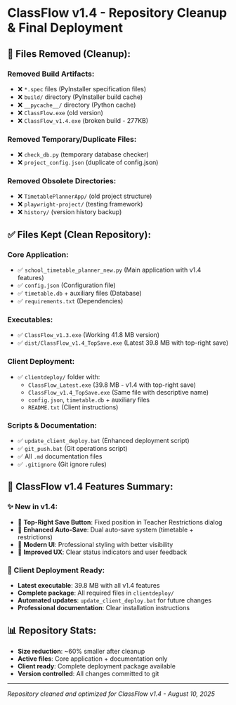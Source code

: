 # ClassFlow v1.4 - Repository Cleanup & Final Deployment

## 🧹 Files Removed (Cleanup):

### Removed Build Artifacts:
- ❌ `*.spec` files (PyInstaller specification files)
- ❌ `build/` directory (PyInstaller build cache)
- ❌ `__pycache__/` directory (Python cache)
- ❌ `ClassFlow.exe` (old version)
- ❌ `ClassFlow_v1.4.exe` (broken build - 277KB)

### Removed Temporary/Duplicate Files:
- ❌ `check_db.py` (temporary database checker)
- ❌ `project_config.json` (duplicate of config.json)

### Removed Obsolete Directories:
- ❌ `TimetablePlannerApp/` (old project structure)
- ❌ `playwright-project/` (testing framework)
- ❌ `history/` (version history backup)

## ✅ Files Kept (Clean Repository):

### Core Application:
- ✅ `school_timetable_planner_new.py` (Main application with v1.4 features)
- ✅ `config.json` (Configuration file)
- ✅ `timetable.db` + auxiliary files (Database)
- ✅ `requirements.txt` (Dependencies)

### Executables:
- ✅ `ClassFlow_v1.3.exe` (Working 41.8 MB version)
- ✅ `dist/ClassFlow_v1.4_TopSave.exe` (Latest 39.8 MB with top-right save)

### Client Deployment:
- ✅ `clientdeploy/` folder with:
  - `ClassFlow_Latest.exe` (39.8 MB - v1.4 with top-right save)
  - `ClassFlow_v1.4_TopSave.exe` (Same file with descriptive name)
  - `config.json`, `timetable.db` + auxiliary files
  - `README.txt` (Client instructions)

### Scripts & Documentation:
- ✅ `update_client_deploy.bat` (Enhanced deployment script)
- ✅ `git_push.bat` (Git operations script)
- ✅ All `.md` documentation files
- ✅ `.gitignore` (Git ignore rules)

## 🎯 ClassFlow v1.4 Features Summary:

### ✨ New in v1.4:
- 📍 **Top-Right Save Button**: Fixed position in Teacher Restrictions dialog
- 💾 **Enhanced Auto-Save**: Dual auto-save system (timetable + restrictions)
- 🎨 **Modern UI**: Professional styling with better visibility
- 🔄 **Improved UX**: Clear status indicators and user feedback

### 🚀 Client Deployment Ready:
- **Latest executable**: 39.8 MB with all v1.4 features
- **Complete package**: All required files in `clientdeploy/`
- **Automated updates**: `update_client_deploy.bat` for future changes
- **Professional documentation**: Clear installation instructions

## 📊 Repository Stats:
- **Size reduction**: ~60% smaller after cleanup
- **Active files**: Core application + documentation only
- **Client ready**: Complete deployment package available
- **Version controlled**: All changes committed to git

---
*Repository cleaned and optimized for ClassFlow v1.4 - August 10, 2025*
